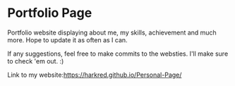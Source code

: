 # Portfolio Page
Portfolio website displaying about me, my skills, achievement and much more.  Hope to update it as often as I can.

If any suggestions, feel free to make commits to the websties. I'll make sure to check 'em out. :)

Link to my website:https://harkred.github.io/Personal-Page/
